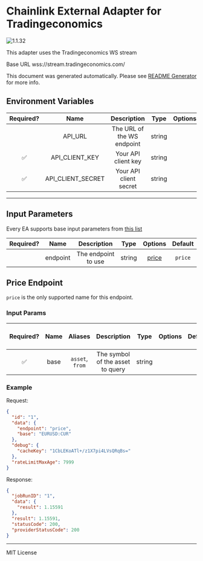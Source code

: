 # Chainlink External Adapter for Tradingeconomics

![1.1.32](https://img.shields.io/github/package-json/v/smartcontractkit/external-adapters-js?filename=packages/sources/tradingeconomics/package.json)

This adapter uses the Tradingeconomics WS stream

Base URL wss://stream.tradingeconomics.com/

This document was generated automatically. Please see [README Generator](../../scripts#readme-generator) for more info.

## Environment Variables

| Required? |       Name        |        Description         |  Type  | Options |                                     Default                                      |
| :-------: | :---------------: | :------------------------: | :----: | :-----: | :------------------------------------------------------------------------------: |
|           |      API_URL      | The URL of the WS endpoint | string |         | `wss://stream.tradingeconomics.com/ or https://api.tradingeconomics.com/markets` |
|    ✅     |  API_CLIENT_KEY   |    Your API client key     | string |         |                                                                                  |
|    ✅     | API_CLIENT_SECRET |   Your API client secret   | string |         |                                                                                  |

---

## Input Parameters

Every EA supports base input parameters from [this list](../../core/bootstrap#base-input-parameters)

| Required? |   Name   |     Description     |  Type  |         Options          | Default |
| :-------: | :------: | :-----------------: | :----: | :----------------------: | :-----: |
|           | endpoint | The endpoint to use | string | [price](#price-endpoint) | `price` |

## Price Endpoint

`price` is the only supported name for this endpoint.

### Input Params

| Required? | Name |     Aliases     |           Description            |  Type  | Options | Default | Depends On | Not Valid With |
| :-------: | :--: | :-------------: | :------------------------------: | :----: | :-----: | :-----: | :--------: | :------------: |
|    ✅     | base | `asset`, `from` | The symbol of the asset to query | string |         |         |            |                |

### Example

Request:

```json
{
  "id": "1",
  "data": {
    "endpoint": "price",
    "base": "EURUSD:CUR"
  },
  "debug": {
    "cacheKey": "1CbLEKoATl+/z1X7pi4LVsQRqBs="
  },
  "rateLimitMaxAge": 7999
}
```

Response:

```json
{
  "jobRunID": "1",
  "data": {
    "result": 1.15591
  },
  "result": 1.15591,
  "statusCode": 200,
  "providerStatusCode": 200
}
```

---

MIT License
